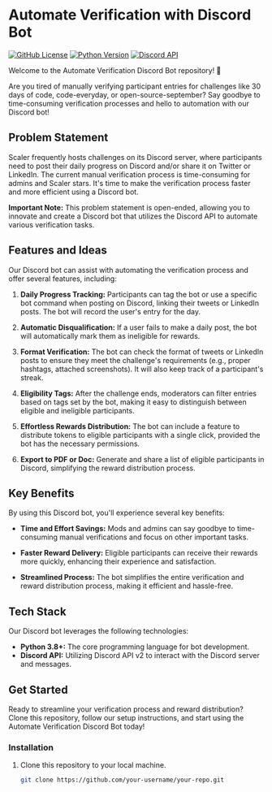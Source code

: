 # Automate Verification with Discord Bot

[![GitHub License](https://img.shields.io/github/license/your-username/your-repo)](https://github.com/your-username/your-repo/blob/main/LICENSE)
[![Python Version](https://img.shields.io/badge/python-3.8%2B-blue)](https://www.python.org/downloads/)
[![Discord API](https://img.shields.io/badge/Discord%20API-v2-green)](https://discordpy.readthedocs.io/en/stable/)

Welcome to the Automate Verification Discord Bot repository! 🤖

Are you tired of manually verifying participant entries for challenges like 30 days of code, code-everyday, or open-source-september? Say goodbye to time-consuming verification processes and hello to automation with our Discord bot!

## Problem Statement

Scaler frequently hosts challenges on its Discord server, where participants need to post their daily progress on Discord and/or share it on Twitter or LinkedIn. The current manual verification process is time-consuming for admins and Scaler stars. It's time to make the verification process faster and more efficient using a Discord bot.

**Important Note:** This problem statement is open-ended, allowing you to innovate and create a Discord bot that utilizes the Discord API to automate various verification tasks.

## Features and Ideas

Our Discord bot can assist with automating the verification process and offer several features, including:

1. **Daily Progress Tracking:** Participants can tag the bot or use a specific bot command when posting on Discord, linking their tweets or LinkedIn posts. The bot will record the user's entry for the day.

2. **Automatic Disqualification:** If a user fails to make a daily post, the bot will automatically mark them as ineligible for rewards.

3. **Format Verification:** The bot can check the format of tweets or LinkedIn posts to ensure they meet the challenge's requirements (e.g., proper hashtags, attached screenshots). It will also keep track of a participant's streak.

4. **Eligibility Tags:** After the challenge ends, moderators can filter entries based on tags set by the bot, making it easy to distinguish between eligible and ineligible participants.

5. **Effortless Rewards Distribution:** The bot can include a feature to distribute tokens to eligible participants with a single click, provided the bot has the necessary permissions.

6. **Export to PDF or Doc:** Generate and share a list of eligible participants in Discord, simplifying the reward distribution process.

## Key Benefits

By using this Discord bot, you'll experience several key benefits:

- **Time and Effort Savings:** Mods and admins can say goodbye to time-consuming manual verifications and focus on other important tasks.

- **Faster Reward Delivery:** Eligible participants can receive their rewards more quickly, enhancing their experience and satisfaction.

- **Streamlined Process:** The bot simplifies the entire verification and reward distribution process, making it efficient and hassle-free.

## Tech Stack

Our Discord bot leverages the following technologies:

- **Python 3.8+:** The core programming language for bot development.
- **Discord API:** Utilizing Discord API v2 to interact with the Discord server and messages.

## Get Started

Ready to streamline your verification process and reward distribution? Clone this repository, follow our setup instructions, and start using the Automate Verification Discord Bot today!

### Installation

1. Clone this repository to your local machine.

   ```bash
   git clone https://github.com/your-username/your-repo.git
